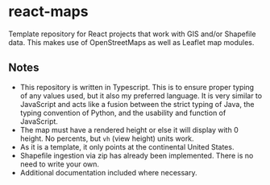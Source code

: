 # react-maps
Template repository for React projects that work with GIS and/or Shapefile data. This makes use of OpenStreetMaps as well as Leaflet map modules.

## Notes
* This repository is written in Typescript. This is to ensure proper typing of any values used, but it also my preferred language. It is very similar to JavaScript and acts like a fusion between the strict typing of Java, the typing convention of Python, and the usability and function of JavaScript.
* The map must have a rendered height or else it will display with 0 height. No percents, but `vh` (view height) units work.
* As it is a template, it only points at the continental United States.
* Shapefile ingestion via zip has already been implemented. There is no need to write your own.
* Additional documentation included where necessary.
